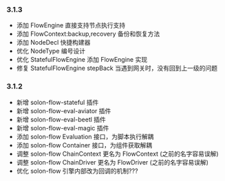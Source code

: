### 3.1.3

* 添加 FlowEngine 直接支持节点执行支持
* 添加 FlowContext:backup,recovery 备份和恢复方法
* 添加 NodeDecl 快捷构建器
* 优化 NodeType 编号设计
* 优化 StatefulFlowEngine 添加 FlowEngine 实现
* 修复 StatefulFlowEngine stepBack 当遇到网关时，没有回到上一级的问题

### 3.1.2

* 新增 solon-flow-stateful 插件
* 新增 solon-flow-eval-aviator 插件
* 新增 solon-flow-eval-beetl 插件
* 新增 solon-flow-eval-magic 插件
* 添加 solon-flow Evaluation 接口，为脚本执行解耦
* 添加 solon-flow Container 接口，为组件获取解耦
* 调整 solon-flow ChainContext 更名为 FlowContext (之前的名字容易误解)
* 调整 solon-flow ChainDriver 更名为 FlowDriver (之前的名字容易误解)
* 优化 solon-flow 引擎内部改为回调的机制???